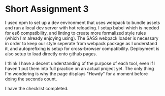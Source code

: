 # Short Assignment 3

I used npm to set up a dev environment that uses webpack to bundle assets and run a local dev server with hot reloading. I setup babel which is needed for es6 compatibility, and linting to create more formalized style rules (which I'm already enjoying using). The SASS webpack loader is necessary in order to keep our style seperate from webpack package as I understand it, and autoprefixing is setup for cross-browser compatibility. Deployment is also setup to load directly onto github pages.

I think I have a decent understanding of the purpose of each tool, even if I haven't put them into full practice on an actual project yet. The only thing I'm wondering is why the page displays "Howdy" for a moment before doing the seconds count.

I have the checklist completed.
